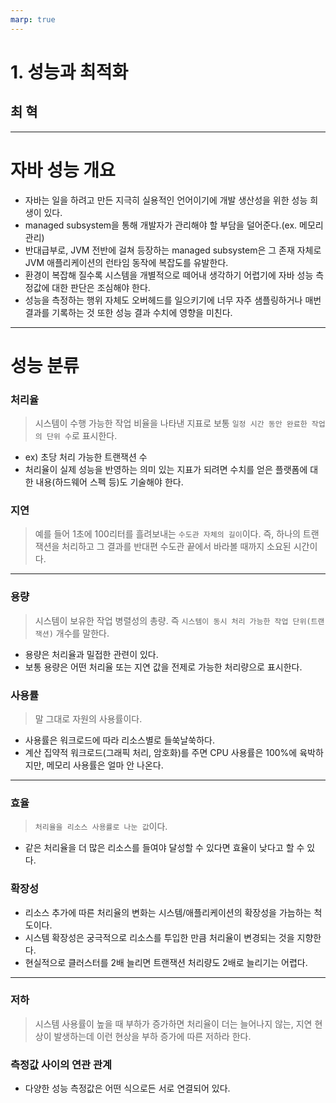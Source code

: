 ```yaml
---
marp: true
---
```


# 1. 성능과 최적화

## 최 혁

---

# 자바 성능 개요

- 자바는 일을 하려고 만든 지극히 실용적인 언어이기에 개발 생산성을 위한 성능 희생이 있다.
- managed subsystem을 통해 개발자가 관리해야 할 부담을 덜어준다.(ex. 메모리 관리)
- 반대급부로, JVM 전반에 걸쳐 등장하는 managed subsystem은 그 존재 자체로 JVM 애플리케이션의 런타임 동작에 복잡도를 유발한다.
- 환경이 복잡해 질수록 시스템을 개별적으로 떼어내 생각하기 어렵기에 자바 성능 측정값에 대한 판단은 조심해야 한다.
- 성능을 측정하는 행위 자체도 오버헤드를 일으키기에 너무 자주 샘플링하거나 매번 결과를 기록하는 것 또한 성능 결과 수치에 영향을 미친다.

---

# 성능 분류

### 처리율

> 시스템이 수행 가능한 작업 비율을 나타낸 지표로 보통 `일정 시간 동안 완료한 작업의 단위 수`로 표시한다.

- ex) 초당 처리 가능한 트랜잭션 수
- 처리율이 실제 성능을 반영하는 의미 있는 지표가 되려면 수치를 얻은 플랫폼에 대한 내용(하드웨어 스펙 등)도 기술해야 한다.

### 지연

> 예를 들어 1초에 100리터를 흘려보내는 `수도관 자체의 길이`이다. 즉, 하나의 트랜잭션을 처리하고 그 결과를 반대편 수도관 끝에서 바라볼 때까지 소요된 시간이다.

---

### 용량

> 시스템이 보유한 작업 병렬성의 총량. 즉 `시스템이 동시 처리 가능한 작업 단위(트랜잭션)` 개수를 말한다.

- 용량은 처리율과 밀접한 관련이 있다.
- 보통 용량은 어떤 처리율 또는 지연 값을 전제로 가능한 처리량으로 표시한다.

### 사용률

> 말 그대로 자원의 사용률이다.

- 사용률은 워크로드에 따라 리소스별로 들쑥날쑥하다.
- 계산 집약적 워크로드(그래픽 처리, 암호화)를 주면 CPU 사용률은 100%에 육박하지만, 메모리 사용률은 얼마 안 나온다.

---

### 효율

> `처리율을 리소스 사용률로 나눈 값`이다.

- 같은 처리율을 더 많은 리소스를 들여야 달성할 수 있다면 효율이 낮다고 할 수 있다.

### 확장성

- 리소스 추가에 따른 처리율의 변화는 시스템/애플리케이션의 확장성을 가늠하는 척도이다.
- 시스템 확장성은 궁극적으로 리소스를 투입한 만큼 처리율이 변경되는 것을 지향한다.
- 현실적으로 클러스터를 2배 늘리면 트랜잭션 처리량도 2배로 늘리기는 어렵다.

---

### 저하

> 시스템 사용률이 높을 때 부하가 증가하면 처리율이 더는 늘어나지 않는, 지연 현상이 발생하는데 이런 현상을 부하 증가에 따른 저하라 한다.

### 측정값 사이의 연관 관계

- 다양한 성능 측정값은 어떤 식으로든 서로 연결되어 있다.
